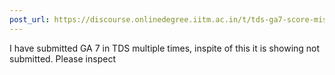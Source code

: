 ```yaml
---
post_url: https://discourse.onlinedegree.iitm.ac.in/t/tds-ga7-score-missing/171500/1
---
```

I have submitted GA 7 in TDS multiple times, inspite of this it is showing not submitted. Please inspect